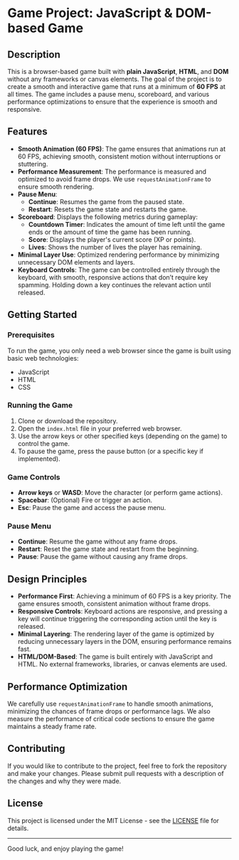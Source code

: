 # Game Project: JavaScript & DOM-based Game

## Description

This is a browser-based game built with **plain JavaScript**, **HTML**, and **DOM** without any frameworks or canvas elements. The goal of the project is to create a smooth and interactive game that runs at a minimum of **60 FPS** at all times. The game includes a pause menu, scoreboard, and various performance optimizations to ensure that the experience is smooth and responsive.

## Features

- **Smooth Animation (60 FPS)**: The game ensures that animations run at 60 FPS, achieving smooth, consistent motion without interruptions or stuttering.
- **Performance Measurement**: The performance is measured and optimized to avoid frame drops. We use `requestAnimationFrame` to ensure smooth rendering.
- **Pause Menu**:
  - **Continue**: Resumes the game from the paused state.
  - **Restart**: Resets the game state and restarts the game.
- **Scoreboard**: Displays the following metrics during gameplay:
  - **Countdown Timer**: Indicates the amount of time left until the game ends or the amount of time the game has been running.
  - **Score**: Displays the player's current score (XP or points).
  - **Lives**: Shows the number of lives the player has remaining.
- **Minimal Layer Use**: Optimized rendering performance by minimizing unnecessary DOM elements and layers.
- **Keyboard Controls**: The game can be controlled entirely through the keyboard, with smooth, responsive actions that don’t require key spamming. Holding down a key continues the relevant action until released.

## Getting Started

### Prerequisites

To run the game, you only need a web browser since the game is built using basic web technologies:
- JavaScript
- HTML
- CSS

### Running the Game

1. Clone or download the repository.
2. Open the `index.html` file in your preferred web browser.
3. Use the arrow keys or other specified keys (depending on the game) to control the game.
4. To pause the game, press the pause button (or a specific key if implemented).

### Game Controls

- **Arrow keys** or **WASD**: Move the character (or perform game actions).
- **Spacebar**: (Optional) Fire or trigger an action.
- **Esc**: Pause the game and access the pause menu.

### Pause Menu

- **Continue**: Resume the game without any frame drops.
- **Restart**: Reset the game state and restart from the beginning.
- **Pause**: Pause the game without causing any frame drops.

## Design Principles

- **Performance First**: Achieving a minimum of 60 FPS is a key priority. The game ensures smooth, consistent animation without frame drops.
- **Responsive Controls**: Keyboard actions are responsive, and pressing a key will continue triggering the corresponding action until the key is released.
- **Minimal Layering**: The rendering layer of the game is optimized by reducing unnecessary layers in the DOM, ensuring performance remains fast.
- **HTML/DOM-Based**: The game is built entirely with JavaScript and HTML. No external frameworks, libraries, or canvas elements are used.

## Performance Optimization

We carefully use `requestAnimationFrame` to handle smooth animations, minimizing the chances of frame drops or performance lags. We also measure the performance of critical code sections to ensure the game maintains a steady frame rate.

## Contributing

If you would like to contribute to the project, feel free to fork the repository and make your changes. Please submit pull requests with a description of the changes and why they were made.

## License

This project is licensed under the MIT License - see the [LICENSE](LICENSE) file for details.

---

Good luck, and enjoy playing the game!
